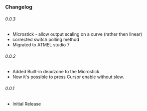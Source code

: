 ### Changelog
###### 0.0.3
  * Microstick - allow output scaling on a curve (rather then linear)
  * corrected switch polling method
  * Migrated to ATMEL studio 7

###### 0.0.2
  * Added Built-in deadzone to the Microstick. 
  * Now it's possible to press Cursor enable without slew.

###### 0.0.1
  * Initial Release

